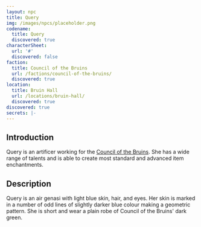 ```yaml
---
layout: npc
title: Query
img: /images/npcs/placeholder.png
codename:
  title: Query
  discovered: true
characterSheet:
  url: '#'
  discovered: false
faction:
  title: Council of the Bruins
  url: /factions/council-of-the-bruins/
  discovered: true
location:
  title: Bruin Hall
  url: /locations/bruin-hall/
  discovered: true
discovered: true
secrets: |-
---
```

## Introduction
Query is an artificer working for the [Council of the Bruins]({{site.baseurl}}/factions/council-of-the-bruins/). She has a wide range of talents and is able to create most standard and advanced item enchantments.

## Description
Query is an air genasi with light blue skin, hair, and eyes. Her skin is marked in a number of odd lines of slightly darker blue colour making a geometric pattern. She is short and wear a plain robe of Council of the Bruins' dark green.
